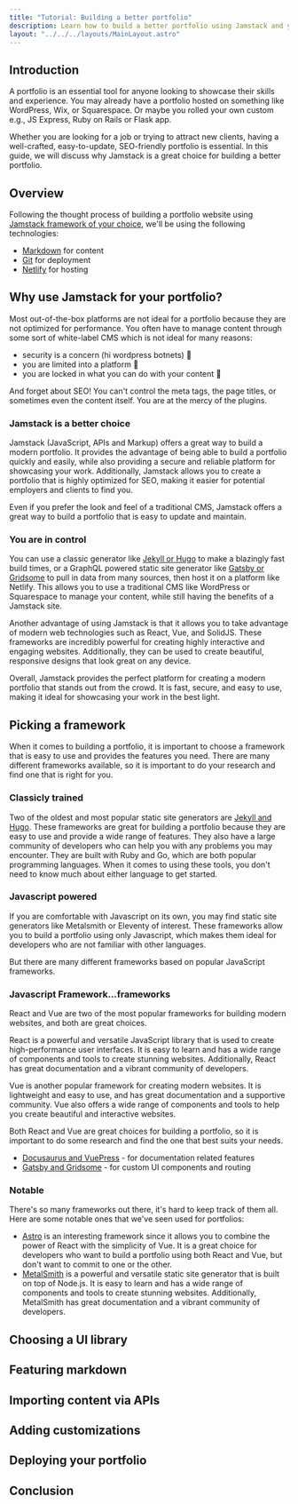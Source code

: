 ```yaml
---
title: "Tutorial: Building a better portfolio"
description: Learn how to build a better portfolio using Jamstack and your framework of choice.
layout: "../../../layouts/MainLayout.astro"
---
```


## Introduction

A portfolio is an essential tool for anyone looking to showcase their skills and experience. You may already have a portfolio hosted on something like WordPress, Wix, or Squarespace. Or maybe you rolled your own custom e.g., JS Express, Ruby on Rails or Flask app.

Whether you are looking for a job or trying to attract new clients, having a well-crafted, easy-to-update, SEO-friendly portfolio is essential. In this guide, we will discuss why Jamstack is a great choice for building a better portfolio.

## Overview

Following the thought process of building a portfolio website using [Jamstack framework of your choice](/en/jamstack-frameworks), we'll be using the following technologies:

- [Markdown](/en/resources/markdown) for content
- [Git](/en/resources/git) for deployment
- [Netlify](/en/netlify) for hosting

## Why use Jamstack for your portfolio?

Most out-of-the-box platforms are not ideal for a portfolio because they are not optimized for performance. You often have to manage content through some sort of white-label CMS which is not ideal for many reasons:

- security is a concern (hi wordpress botnets) 🤖
- you are limited into a platform 🚉
- you are locked in what you can do with your content 🔏

And forget about SEO! You can't control the meta tags, the page titles, or sometimes even the content itself. You are at the mercy of the plugins.

### Jamstack is a better choice

Jamstack (JavaScript, APIs and Markup) offers a great way to build a modern portfolio. It provides the advantage of being able to build a portfolio quickly and easily, while also providing a secure and reliable platform for showcasing your work. Additionally, Jamstack allows you to create a portfolio that is highly optimized for SEO, making it easier for potential employers and clients to find you.

Even if you prefer the look and feel of a traditional CMS, Jamstack offers a great way to build a portfolio that is easy to update and maintain.

### You are in control

You can use a classic generator like [Jekyll or Hugo](../guides/jekyll-and-hugo) to make a blazingly fast build times, or a GraphQL powered static site generator like [Gatsby or Gridsome](../guides/gatsby-and-gridsome) to pull in data from many sources, then host it on a platform like Netlify. This allows you to use a traditional CMS like WordPress or Squarespace to manage your content, while still having the benefits of a Jamstack site.

Another advantage of using Jamstack is that it allows you to take advantage of modern web technologies such as React, Vue, and SolidJS. These frameworks are incredibly powerful for creating highly interactive and engaging websites. Additionally, they can be used to create beautiful, responsive designs that look great on any device.

Overall, Jamstack provides the perfect platform for creating a modern portfolio that stands out from the crowd. It is fast, secure, and easy to use, making it ideal for showcasing your work in the best light.

## Picking a framework

When it comes to building a portfolio, it is important to choose a framework that is easy to use and provides the features you need. There are many different frameworks available, so it is important to do your research and find one that is right for you.

### Classicly trained

Two of the oldest and most popular static site generators are [Jekyll and Hugo](jekyll-and-hugo). These frameworks are great for building a portfolio because they are easy to use and provide a wide range of features. They also have a large community of developers who can help you with any problems you may encounter. They are built with Ruby and Go, which are both popular programming languages. When it comes to using these tools, you don't need to know much about either language to get started.

### Javascript powered

If you are comfortable with Javascript on its own, you may find static site generators like Metalsmith or Eleventy of interest. These frameworks allow you to build a portfolio using only Javascript, which makes them ideal for developers who are not familiar with other languages.

But there are many different frameworks based on popular JavaScript frameworks.

### Javascript Framework...frameworks

React and Vue are two of the most popular frameworks for building modern websites, and both are great choices.

React is a powerful and versatile JavaScript library that is used to create high-performance user interfaces. It is easy to learn and has a wide range of components and tools to create stunning websites. Additionally, React has great documentation and a vibrant community of developers.

Vue is another popular framework for creating modern websites. It is lightweight and easy to use, and has great documentation and a supportive community. Vue also offers a wide range of components and tools to help you create beautiful and interactive websites.

Both React and Vue are great choices for building a portfolio, so it is important to do some research and find the one that best suits your needs.

- [Docusaurus and VuePress](/en/guides/docusarus-and-vuepress) - for documentation related features
- [Gatsby and Gridsome](/en/guides/gatsby-and-gridsome) - for custom UI components and routing

### Notable

There's so many frameworks out there, it's hard to keep track of them all. Here are some notable ones that we've seen used for portfolios:

- [Astro](https://Astro.build) is an interesting framework since it allows you to combine the power of React with the simplicity of Vue. It is a great choice for developers who want to build a portfolio using both React and Vue, but don't want to commit to one or the other.
- [MetalSmith](https://metalsmith.io/) is a powerful and versatile static site generator that is built on top of Node.js. It is easy to learn and has a wide range of components and tools to create stunning websites. Additionally, MetalSmith has great documentation and a vibrant community of developers.

## Choosing a UI library

## Featuring markdown

## Importing content via APIs

## Adding customizations

## Deploying your portfolio

## Conclusion
